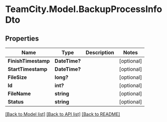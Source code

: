 # TeamCity.Model.BackupProcessInfoDto
## Properties

Name | Type | Description | Notes
------------ | ------------- | ------------- | -------------
**FinishTimestamp** | **DateTime?** |  | [optional] 
**StartTimestamp** | **DateTime?** |  | [optional] 
**FileSize** | **long?** |  | [optional] 
**Id** | **int?** |  | [optional] 
**FileName** | **string** |  | [optional] 
**Status** | **string** |  | [optional] 

[[Back to Model list]](../README.md#documentation-for-models) [[Back to API list]](../README.md#documentation-for-api-endpoints) [[Back to README]](../README.md)

